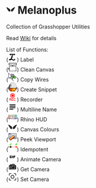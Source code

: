 # ![](./Resources/MelanoplusSimple.png) Melanoplus
Collection of Grasshopper Utilities

Read [Wiki](https://github.com/lin-ycv/Melanoplus/wiki) for details

List of Functions:<br>
(![](./Resources/Label.png)) Label <br>
(![](./Resources/CleanCanvas.png)) Clean Canvas <br>
(![](./Resources/Copy_Wire.png)) Copy Wires <br>
(![](./Resources/SnippetBuilder.png)) Create Snippet <br>
(![](./Resources/recordON.png)) Recorder <br>
(![](./Resources/multiline.png)) Multiline Name <br>
(![](./Resources/DataHUD.png)) Rhino HUD<br>
(![](./Resources/MelanoplusSimple.png)) Canvas Colours <br>
(![](./Resources/viewportRhino.png)) Peek Viewport <br>
(![](./Resources/idempotent3.png)) Idempotent <br>
(![](./Resources/GIF.png)) Animate Camera <br>
(![](./Resources/GetCamera.png)) Get Camera <br>
(![](./Resources/SetCamera.png)) Set Camera <br>

